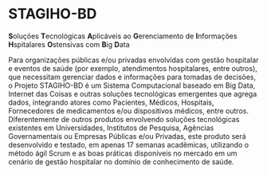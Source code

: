 # STAGIHO-BD

**S**oluções **T**ecnológicas **A**plicáveis ao **G**erenciamento de **I**nformações **H**spitalares **O**stensivas com **B**ig **D**ata

Para organizações públicas e/ou privadas envolvidas com gestão hospitalar e eventos de saúde (por exemplo, atendimentos hospitalares, entre outros),
que necessitam gerenciar dados e informações para tomadas de decisões,
o Projeto STAGIHO-BD é um Sistema Computacional baseado em Big Data, Internet das Coisas e outras soluções tecnológicas emergentes que agrega dados, integrando atores como Pacientes, Médicos, Hospitais, Fornecedores de medicamentos e/ou dispositivos médicos, entre outros.
Diferentemente de outros produtos envolvendo soluções tecnológicas existentes em Universidades, Institutos de Pesquisa, Agências Governamentais ou Empresas Públicas e/ou Privadas,
este produto será desenvolvido e testado, em apenas 17 semanas acadêmicas, utilizando o método ágil Scrum e as boas práticas disponíveis no mercado em um cenário de gestão hospitalar no domínio de conhecimento de saúde.


